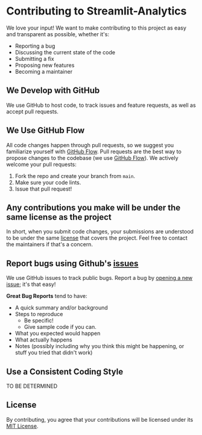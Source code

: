 # Contributing to Streamlit-Analytics

We love your input! We want to make contributing to this project as easy and transparent as possible, whether it's:

- Reporting a bug
- Discussing the current state of the code
- Submitting a fix
- Proposing new features
- Becoming a maintainer

## We Develop with GitHub

We use GitHub to host code, to track issues and feature requests, as well as accept pull requests.

## We Use GitHub Flow

All code changes happen through pull requests, so we suggest you familiarize yourself with [GitHub Flow](https://guides.github.com/introduction/flow/). Pull requests are the best way to propose changes to the codebase (we use [GitHub Flow](https://guides.github.com/introduction/flow/)). We actively welcome your pull requests:

1. Fork the repo and create your branch from `main`.
2. Make sure your code lints.
3. Issue that pull request!

## Any contributions you make will be under the same license as the project

In short, when you submit code changes, your submissions are understood to be under the same [license](LICENSE.md) that covers the project. Feel free to contact the maintainers if that's a concern.

## Report bugs using Github's [issues](https://github.com/444B/streamlit-insights/issues)

We use GitHub issues to track public bugs. Report a bug by [opening a new issue](https://github.com/444B/streamlit-insights/issues/new); it's that easy!

**Great Bug Reports** tend to have:

- A quick summary and/or background
- Steps to reproduce
  - Be specific!
  - Give sample code if you can.
- What you expected would happen
- What actually happens
- Notes (possibly including why you think this might be happening, or stuff you tried that didn't work)

## Use a Consistent Coding Style
TO BE DETERMINED

## License

By contributing, you agree that your contributions will be licensed under its [MIT License](LICENSE.md).